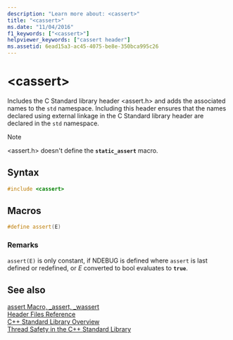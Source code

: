 ```yaml
---
description: "Learn more about: <cassert>"
title: "<cassert>"
ms.date: "11/04/2016"
f1_keywords: ["<cassert>"]
helpviewer_keywords: ["cassert header"]
ms.assetid: 6ead15a3-ac45-4075-be8e-350bca995c26
---
```

# &lt;cassert&gt;

Includes the C Standard library header \<assert.h> and adds the associated names to the `std` namespace. Including this header ensures that the names declared using external linkage in the C Standard library header are declared in the `std` namespace.

> [!NOTE]
> \<assert.h> doesn't define the **`static_assert`** macro.

## Syntax

```cpp
#include <cassert>
```

## Macros

```cpp
#define assert(E)
```

### Remarks

`assert(E)` is only constant, if NDEBUG is defined where `assert` is last defined or redefined, or *E* converted to bool evaluates to **`true`**.

## See also

[assert Macro, _assert, _wassert](../c-runtime-library/reference/assert-macro-assert-wassert.md)\
[Header Files Reference](../standard-library/cpp-standard-library-header-files.md)\
[C++ Standard Library Overview](../standard-library/cpp-standard-library-overview.md)\
[Thread Safety in the C++ Standard Library](../standard-library/thread-safety-in-the-cpp-standard-library.md)
